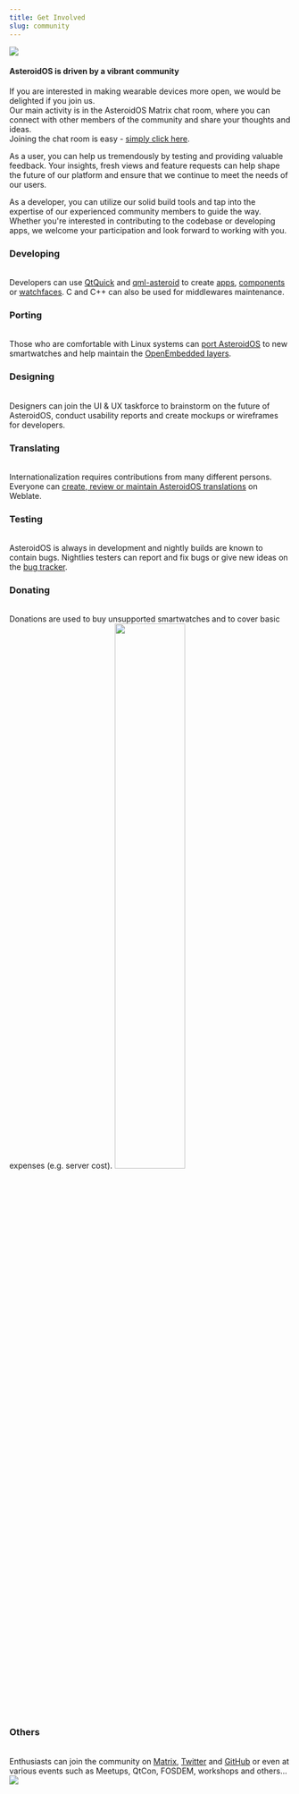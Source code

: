 ```yaml
---
title: Get Involved
slug: community
---
```


<img src="{{assets}}/img/community.jpg" class="community-header-img"/>

<p><h4>AsteroidOS is driven by a vibrant community</h4> If you are interested in making wearable devices more open, we would be delighted if you join us.
<br>Our main activity is in the AsteroidOS Matrix chat room, where you can connect with other members of the community and share your thoughts and ideas.
<br>Joining the chat room is easy - <a href="https://matrix.to/#/#Asteroid:matrix.org">simply click here</a>.</p>
<p>As a user, you can help us tremendously by testing and providing valuable feedback. Your insights, fresh views and feature requests can help shape the future of our platform and ensure that we continue to meet the needs of our users.</p>
<p>As a developer, you can utilize our solid build tools and tap into the expertise of our experienced community members to guide the way. Whether you're interested in contributing to the codebase or developing apps, we welcome your participation and look forward to working with you.</p>
<div class="community-box-wrapper">
<div class="community-box-ratio"><div class="community-box">
  <h3>Developing</h3><br>
  Developers can use <a href="http://doc.qt.io/qt-5/qtquick-index.html">QtQuick</a> and <a href="https://github.com/AsteroidOS/qml-asteroid">qml-asteroid</a> to create <a href="{{rel 'wiki/creating-an-asteroid-app'}}">apps</a>, <a href="https://github.com/AsteroidOS/qml-asteroid/tree/master/src/controls/qml">components</a> or <a href="{{rel 'wiki/watchfaces-creation/'}}">watchfaces</a>. C and C++ can also be used for middlewares maintenance.
</div></div>
<div class="community-box-ratio"><div class="community-box">
  <h3>Porting</h3><br>
  Those who are comfortable with Linux systems can <a href="{{rel 'wiki/porting-guide/'}}">port AsteroidOS</a> to new smartwatches and help maintain the <a href="https://github.com/AsteroidOS/meta-asteroid">OpenEmbedded layers</a>.
</div></div>
<div class="community-box-ratio"><div class="community-box">
  <h3>Designing</h3><br>
  Designers can join the UI & UX taskforce to brainstorm on the future of AsteroidOS, conduct usability reports and create mockups or wireframes for developers.
</div></div>
<div class="community-box-ratio"><div class="community-box">
  <h3>Translating</h3><br>
  Internationalization requires contributions from many different persons. Everyone can <a href="{{rel 'wiki/translating-asteroidos/'}}">create, review or maintain AsteroidOS translations</a> on Weblate.
</div></div>
<div class="community-box-ratio"><div class="community-box">
  <h3>Testing</h3><br>
  AsteroidOS is always in development and nightly builds are known to contain bugs. Nightlies testers can report and fix bugs or give new ideas on the <a href="https://github.com/AsteroidOS/asteroid/issues">bug tracker</a>.
</div></div>
<div class="community-box-ratio"><div class="community-box">
  <h3>Donating</h3><br>
  Donations are used to buy unsupported smartwatches and to cover basic expenses (e.g. server cost).
  <a href="https://opencollective.com/asteroidos#support"><img src="{{assets}}/img/sponsors.svg" width="50%"/></a>
</div></div>
<div class="community-box-ratio"><div class="community-box">
  <h3>Others</h3><br>
  Enthusiasts can join the community on <a href="/contact/">Matrix</a>, <a href="https://twitter.com/AsteroidOS">Twitter</a> and <a href="https://github.com/AsteroidOS/">GitHub</a> or even at various events such as Meetups, QtCon, FOSDEM, workshops and others...
</div></div>
<div class="community-box-ratio">
  <img src="{{assets}}/img/iwantyou.webp" class="community-box-img">
</div>
</div>

